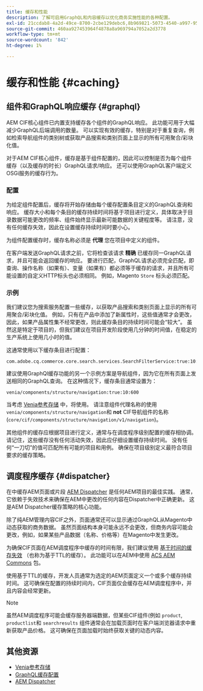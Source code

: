 ```yaml
---
title: 缓存和性能
description: 了解可启用GraphQL和内容缓存以优化商务实施性能的各种配置。
exl-id: 21ccdab8-4a2d-49ce-8700-2cbe129debc6,8b969821-5073-4540-a997-95c74a11e4f0
source-git-commit: 460aa927453964f4878a8a969794a7052a2d3778
workflow-type: tm+mt
source-wordcount: '842'
ht-degree: 1%

---
```


# 缓存和性能 {#caching}

## 组件和GraphQL响应缓存 {#graphql}

AEM CIF核心组件已内置支持缓存各个组件的GraphQL响应。 此功能可用于大幅减少GraphQL后端调用的数量。 可以实现有效的缓存，特别是对于重复查询，例如检索导航组件的类别树或获取产品搜索和类别页面上显示的所有可用聚合/彩块化值。

对于AEM CIF核心组件，缓存是基于组件配置的，因此可以控制是否为每个组件缓存（以及缓存的时长）GraphQL请求/响应。 还可以使用GraphQL客户端定义OSGi服务的缓存行为。

### 配置

为给定组件配置后，缓存将开始存储由每个缓存配置条目定义的GraphQL查询和响应。 缓存大小和每个条目的缓存持续时间将基于项目进行定义，具体取决于目录数据可能更改的频率、组件始终显示最新可能数据的关键程度等。 请注意，没有任何缓存失效，因此在设置缓存持续时间时要小心。

为组件配置缓存时，缓存名称必须是 **代理** 您在项目中定义的组件。

在客户端发送GraphQL请求之前，它将检查该请求 **精确** 已缓存同一GraphQL请求，并且可能会返回缓存的响应。 要进行匹配，GraphQL请求必须完全匹配，即查询、操作名称（如果有）、变量（如果有）都必须等于缓存的请求，并且所有可能设置的自定义HTTP标头也必须相同。 例如，Magento `Store` 标头必须匹配。

### 示例

我们建议您为搜索服务配置一些缓存，以获取产品搜索和类别页面上显示的所有可用聚合/彩块化值。 例如，只有在产品中添加了新属性时，这些值通常才会更改，因此，如果产品属性集不经常更改，则此缓存条目的持续时间可能会“较大”。 虽然这是特定于项目的，但我们建议在项目开发阶段使用几分钟的时间值，在稳定的生产系统上使用几小时的值。

这通常使用以下缓存条目进行配置：

```
com.adobe.cq.commerce.core.search.services.SearchFilterService:true:10:3600
```

建议使用GraphQl缓存功能的另一个示例方案是导航组件，因为它在所有页面上发送相同的GraphQL查询。 在这种情况下，缓存条目通常设置为：

```
venia/components/structure/navigation:true:10:600
```

当考虑 [Venia参考存储](https://github.com/adobe/aem-cif-guides-venia) 中，将使用。 请注意组件代理名称的使用 `venia/components/structure/navigation`和 **not** CIF导航组件的名称(`core/cif/components/structure/navigation/v1/navigation`)。

其他组件的缓存应根据项目进行定义，通常与在调度程序级别配置的缓存相协调。 请记住，这些缓存没有任何活动失效，因此应仔细设置缓存持续时间。 没有任何“一刀切”的值可匹配所有可能的项目和用例。 确保在项目级别定义最符合项目要求的缓存策略。

## 调度程序缓存 {#dispatcher}

在中缓存AEM页面或片段 [AEM Dispatcher](https://experienceleague.adobe.com/docs/experience-manager-dispatcher/using/dispatcher.html) 是任何AEM项目的最佳实践。 通常，它依赖于失效技术来确保在AEM中更改的任何内容在Dispatcher中正确更新。 这是AEM Dispatcher缓存策略的核心功能。

除了纯AEM管理内容CIF之外，页面通常还可以显示通过GraphQL从Magento中动态获取的商务数据。 虽然页面结构本身可能永远不会更改，但商务内容可能会更改，例如，如果某些产品数据（名称、价格等）在Magento中发生更改。

为确保CIF页面在AEM调度程序中缓存的时间有限，我们建议使用 [基于时间的缓存失效](https://experienceleague.adobe.com/docs/experience-manager-dispatcher/using/configuring/dispatcher-configuration.html#configuring-time-based-cache-invalidation-enablettl) （也称为基于TTL的缓存）。 此功能可以在AEM中使用 [ACS AEM Commons](https://adobe-consulting-services.github.io/acs-aem-commons/) 包。

使用基于TTL的缓存，开发人员通常为选定的AEM页面定义一个或多个缓存持续时间。 这可确保在配置的持续时间内，CIF页面仅会缓存在AEM调度程序中，并且内容会经常更新。

>[!NOTE]
>
>虽然AEM调度程序可能会缓存服务器端数据，但某些CIF组件(例如 `product`, `productlist`和 `searchresults` 组件通常会在加载页面时在客户端浏览器请求中重新获取产品价格。 这可确保在页面加载时始终获取关键的动态内容。

## 其他资源

- [Venia参考存储](https://github.com/adobe/aem-cif-guides-venia)
- [GraphQL缓存配置](https://github.com/adobe/commerce-cif-graphql-client#caching)
- [AEM Dispatcher](https://experienceleague.adobe.com/docs/experience-manager-dispatcher/using/dispatcher.html)
